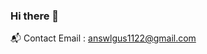 ### Hi there 👋

<!--
**MoonGHub/MoonGHub** is a ✨ _special_ ✨ repository because its `README.md` (this file) appears on your GitHub profile.

Here are some ideas to get you started:

- 🔭 I’m currently working on ...
- 🌱 I’m currently learning ...
- 👯 I’m looking to collaborate on ...
- 🤔 I’m looking for help with ...
- 💬 Ask me about ...
- 📫 How to reach me: ...
- 😄 Pronouns: ...
- ⚡ Fun fact: ...

~~:tennis: Playground : https://dayfly.kr/~~

~~:space_invader: Hobby : https://hush.moe~~
-->


:mailbox_with_mail: Contact Email : answlgus1122@gmail.com
